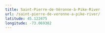 ```yaml
---
title: Saint-Pierre-de-Véronne-à-Pike-River
url: /saint-pierre-de-veronne-a-pike-river/
latitude: 45.122475
longitude: -73.069382
---
```

